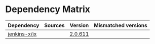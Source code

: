 # Dependency Matrix

Dependency | Sources | Version | Mismatched versions
---------- | ------- | ------- | -------------------
[jenkins-x/jx](https://github.com/jenkins-x/jx.git) |  | [2.0.611](https://github.com/jenkins-x/jx/releases/tag/v2.0.611) | 
